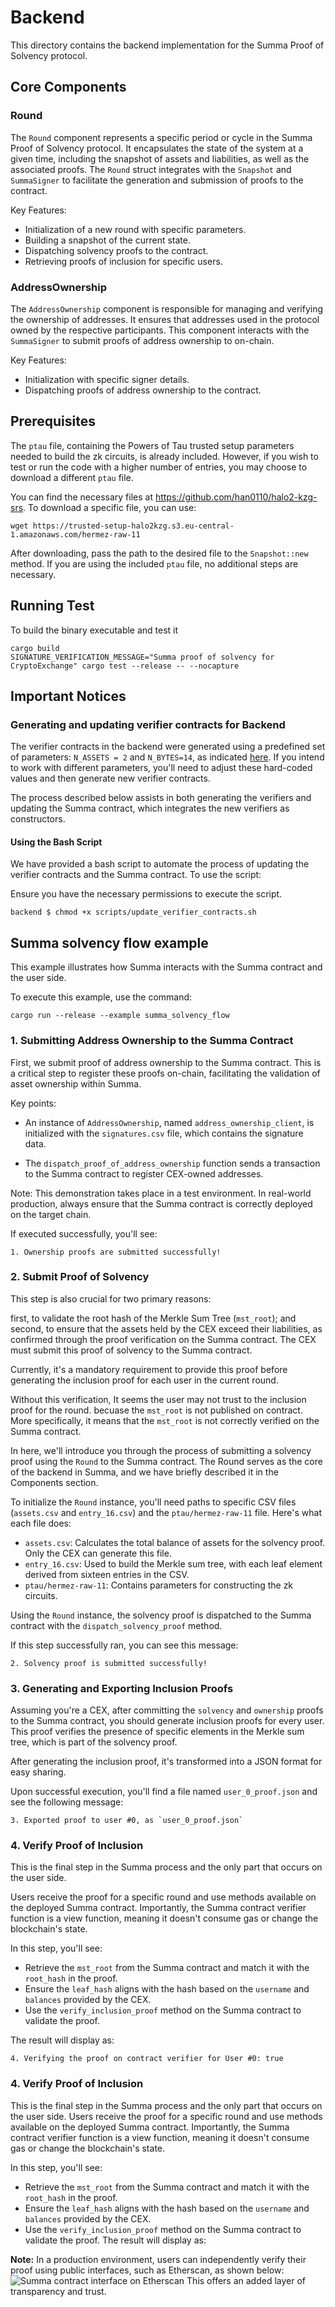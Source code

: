 # Backend

This directory contains the backend implementation for the Summa Proof of Solvency protocol.

## Core Components

### Round

The `Round` component represents a specific period or cycle in the Summa Proof of Solvency protocol. It encapsulates the state of the system at a given time, including the snapshot of assets and liabilities, as well as the associated proofs. 
 The `Round` struct integrates with the `Snapshot` and `SummaSigner` to facilitate the generation and submission of proofs to the contract.

Key Features:
- Initialization of a new round with specific parameters.
- Building a snapshot of the current state.
- Dispatching solvency proofs to the contract.
- Retrieving proofs of inclusion for specific users.

### AddressOwnership

The `AddressOwnership` component is responsible for managing and verifying the ownership of addresses. It ensures that addresses used in the protocol owned by the respective participants. This component interacts with the `SummaSigner` to submit proofs of address ownership to on-chain.

Key Features:
- Initialization with specific signer details.
- Dispatching proofs of address ownership to the contract.

## Prerequisites

The `ptau` file, containing the Powers of Tau trusted setup parameters needed to build the zk circuits, is already included. However, if you wish to test or run the code with a higher number of entries, you may choose to download a different `ptau` file.

You can find the necessary files at https://github.com/han0110/halo2-kzg-srs. To download a specific file, you can use:

```
wget https://trusted-setup-halo2kzg.s3.eu-central-1.amazonaws.com/hermez-raw-11
```

After downloading, pass the path to the desired file to the `Snapshot::new` method. If you are using the included `ptau` file, no additional steps are necessary.

## Running Test

To build the binary executable and test it

```
cargo build
SIGNATURE_VERIFICATION_MESSAGE="Summa proof of solvency for CryptoExchange" cargo test --release -- --nocapture
```

## Important Notices

### Generating and updating verifier contracts for Backend

The verifier contracts in the backend were generated using a predefined set of parameters: `N_ASSETS = 2` and `N_BYTES=14`, as indicated [here](https://github.com/summa-dev/summa-solvency/blob/master/zk_prover/examples/gen_solvency_verifier.rs#L21-L22).
If you intend to work with different parameters, you'll need to adjust these hard-coded values and then generate new verifier contracts. 
 
The process described below assists in both generating the verifiers and updating the Summa contract, which integrates the new verifiers as constructors.

#### Using the Bash Script

We have provided a bash script to automate the process of updating the verifier contracts and the Summa contract. To use the script:

Ensure you have the necessary permissions to execute the script.

```
backend $ chmod +x scripts/update_verifier_contracts.sh
```

## Summa solvency flow example

This example illustrates how Summa interacts with the Summa contract and the user side.

To execute this example, use the command:

```
cargo run --release --example summa_solvency_flow
```

### 1. Submitting Address Ownership to the Summa Contract

First, we submit proof of address ownership to the Summa contract. This is a critical step to register these proofs on-chain, facilitating the validation of asset ownership within Summa.

Key points:

- An instance of `AddressOwnership`, named `address_ownership_client`, is initialized with the `signatures.csv` file, which contains the signature data.

- The `dispatch_proof_of_address_ownership` function sends a transaction to the Summa contract to register CEX-owned addresses.

Note: This demonstration takes place in a test environment. In real-world production, always ensure that the Summa contract is correctly deployed on the target chain.

If executed successfully, you'll see:

```
1. Ownership proofs are submitted successfully!
```


### 2. Submit Proof of Solvency

This step is also crucial for two primary reasons: 
 
 first, to validate the root hash of the Merkle Sum Tree (`mst_root`); and second, to ensure that the assets held by the CEX exceed their liabilities, as confirmed through the proof verification on the Summa contract.
The CEX must submit this proof of solvency to the Summa contract. 

 Currently, it's a mandatory requirement to provide this proof before generating the inclusion proof for each user in the current round.

Without this verification, It seems the user may not trust to the inclusion proof for the round. becuase the `mst_root` is not published on contract. More specifically, it means that the `mst_root` is not correctly verified on the Summa contract.

In here, we'll introduce you through the process of submitting a solvency proof using the `Round` to the Summa contract.
The Round serves as the core of the backend in Summa, and we have briefly described it in the Components section.

To initialize the `Round` instance, you'll need paths to specific CSV files (`assets.csv` and `entry_16.csv`) and the `ptau/hermez-raw-11` file. Here's what each file does:

- `assets.csv`: Calculates the total balance of assets for the solvency proof. Only the CEX can generate this file.
- `entry_16.csv`: Used to build the Merkle sum tree, with each leaf element derived from sixteen entries in the CSV.
- `ptau/hermez-raw-11`: Contains parameters for constructing the zk circuits.

Using the `Round` instance, the solvency proof is dispatched to the Summa contract with the `dispatch_solvency_proof` method.

If this step successfully ran, you can see this message:

```
2. Solvency proof is submitted successfully!
```

### 3. Generating and Exporting Inclusion Proofs

Assuming you're a CEX, after committing the `solvency` and `ownership` proofs to the Summa contract, you should generate inclusion proofs for every user. This proof verifies the presence of specific elements in the Merkle sum tree, which is part of the solvency proof.

After generating the inclusion proof, it's transformed into a JSON format for easy sharing.

Upon successful execution, you'll find a file named `user_0_proof.json` and see the following message:

```
3. Exported proof to user #0, as `user_0_proof.json`
```

### 4. Verify Proof of Inclusion

This is the final step in the Summa process and the only part that occurs on the user side.

Users receive the proof for a specific round and use methods available on the deployed Summa contract. Importantly, the Summa contract verifier function is a view function, meaning it doesn't consume gas or change the blockchain's state.

In this step, you'll see:

- Retrieve the `mst_root` from the Summa contract and match it with the `root_hash` in the proof.
- Ensure the `leaf_hash` aligns with the hash based on the `username` and `balances` provided by the CEX.
- Use the `verify_inclusion_proof` method on the Summa contract to validate the proof.

The result will display as:
```
4. Verifying the proof on contract verifier for User #0: true
```

### 4. Verify Proof of Inclusion

This is the final step in the Summa process and the only part that occurs on the user side. Users receive the proof for a specific round and use methods available on the deployed Summa contract. Importantly, the Summa contract verifier function is a view function, meaning it doesn't consume gas or change the blockchain's state.

In this step, you'll see:
- Retrieve the `mst_root` from the Summa contract and match it with the `root_hash` in the proof.
- Ensure the `leaf_hash` aligns with the hash based on the `username` and `balances` provided by the CEX.
- Use the `verify_inclusion_proof` method on the Summa contract to validate the proof.
The result will display as:

**Note:** In a production environment, users can independently verify their proof using public interfaces, such as Etherscan, as shown below:
![Summa contract interface on Etherscan](summa_verifier_interface.png)
This offers an added layer of transparency and trust.
